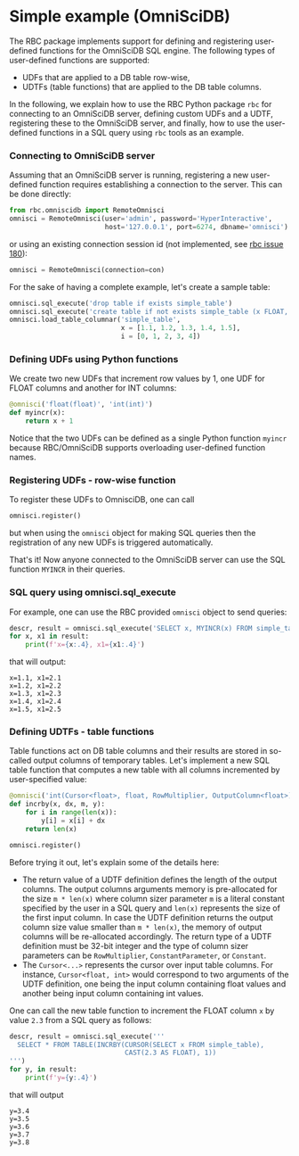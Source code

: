 # Simple example \(OmniSciDB\)

The RBC package implements support for defining and registering user-defined functions for the OmniSciDB SQL engine. The following types of user-defined functions are supported:

* UDFs that are applied to a DB table row-wise,
* UDTFs \(table functions\) that are applied to the DB table columns.

In the following, we explain how to use the RBC Python package `rbc` for connecting to an OmniSciDB server, defining custom UDFs and a UDTF, registering these to the OmniSciDB server, and finally, how to use the user-defined functions in a SQL query using `rbc` tools as an example.

### Connecting to OmniSciDB server

Assuming that an OmniSciDB server is running, registering a new user-defined function requires establishing a connection to the server. This can be done directly:

```python
from rbc.omniscidb import RemoteOmnisci
omnisci = RemoteOmnisci(user='admin', password='HyperInteractive',
                        host='127.0.0.1', port=6274, dbname='omnisci')
```

or using an existing connection session id \(not implemented, see [rbc issue 180](https://github.com/xnd-project/rbc/issues/180)\):

```python
omnisci = RemoteOmnisci(connection=con)
```

For the sake of having a complete example, let's create a sample table:

```python
omnisci.sql_execute('drop table if exists simple_table')
omnisci.sql_execute('create table if not exists simple_table (x FLOAT, i INT);');
omnisci.load_table_columnar('simple_table',
                            x = [1.1, 1.2, 1.3, 1.4, 1.5],
                            i = [0, 1, 2, 3, 4])
```

### Defining UDFs using Python functions

We create two new UDFs that increment row values by 1, one UDF for FLOAT columns and another for INT columns:

```python
@omnisci('float(float)', 'int(int)')
def myincr(x):
    return x + 1
```

Notice that the two UDFs can be defined as a single Python function `myincr` because RBC/OmniSciDB supports overloading user-defined function names.

### Registering UDFs - row-wise function

To register these UDFs to OmnisciDB, one can call

```python
omnisci.register()
```

but when using the `omnisci` object for making SQL queries then the registration of any new UDFs is triggered automatically.

That's it! Now anyone connected to the OmniSciDB server can use the SQL function `MYINCR` in their queries.

### SQL query using omnisci.sql\_execute

For example, one can use the RBC provided `omnisci` object to send queries:

```python
descr, result = omnisci.sql_execute('SELECT x, MYINCR(x) FROM simple_table')
for x, x1 in result:
    print(f'x={x:.4}, x1={x1:.4}')
```

that will output:

```text
x=1.1, x1=2.1
x=1.2, x1=2.2
x=1.3, x1=2.3
x=1.4, x1=2.4
x=1.5, x1=2.5
```

### Defining UDTFs - table functions

Table functions act on DB table columns and their results are stored in so-called output columns of temporary tables. Let's implement a new SQL table function that computes a new table with all columns incremented by user-specified value:

```python
@omnisci('int(Cursor<float>, float, RowMultiplier, OutputColumn<float>)')
def incrby(x, dx, m, y):
    for i in range(len(x)):
        y[i] = x[i] + dx
    return len(x)

omnisci.register()
```

Before trying it out, let's explain some of the details here:

* The return value of a UDTF definition defines the length of the output columns. The output columns arguments memory is pre-allocated for the size `m * len(x)` where column sizer parameter `m` is a literal constant specified by the user in a SQL query and `len(x)` represents the size of the first input column. In case the UDTF definition returns the output column size value smaller than `m * len(x)`, the memory of output columns will be re-allocated accordingly. The return type of a UDTF definition must be 32-bit integer and the type of column sizer parameters can be `RowMultiplier`, `ConstantParameter`, or `Constant`.
* The `Cursor<...>` represents the cursor over input table columns. For instance, `Cursor<float, int>` would correspond to two arguments of the UDTF definition, one being the input column containing float values and another being input column containing int values.

One can call the new table function to increment the FLOAT column `x` by value `2.3` from a SQL query as follows:

```python
descr, result = omnisci.sql_execute('''
  SELECT * FROM TABLE(INCRBY(CURSOR(SELECT x FROM simple_table),
                             CAST(2.3 AS FLOAT), 1))
''')
for y, in result:
    print(f'y={y:.4}')
```

that will output

```text
y=3.4
y=3.5
y=3.6
y=3.7
y=3.8
```

